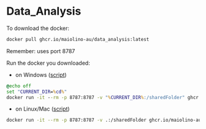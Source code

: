 # Data_Analysis

To download the docker:

```sh
docker pull ghcr.io/maiolino-au/data_analysis:latest
```

Remember: uses port 8787

Run the docker you downloaded:
* on Windows ([script](data_analysis.cmd))

```cmd
@echo off
set "CURRENT_DIR=%cd%"
docker run -it --rm -p 8787:8787 -v "%CURRENT_DIR%:/sharedFolder" ghcr.io/maiolino-au/data_analysis:latest
```

* on Linux/Mac ([script](data_analysis.sh))

```sh
docker run -it --rm -p 8787:8787 -v .:/sharedFolder ghcr.io/maiolino-au/data_analysis:latest
```

